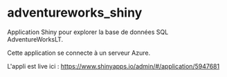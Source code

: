 # adventureworks_shiny

Application Shiny pour explorer la base de données SQL AdventureWorksLT.

Cette application se connecte à un serveur Azure. 

L'appli est live ici : https://www.shinyapps.io/admin/#/application/5947681
